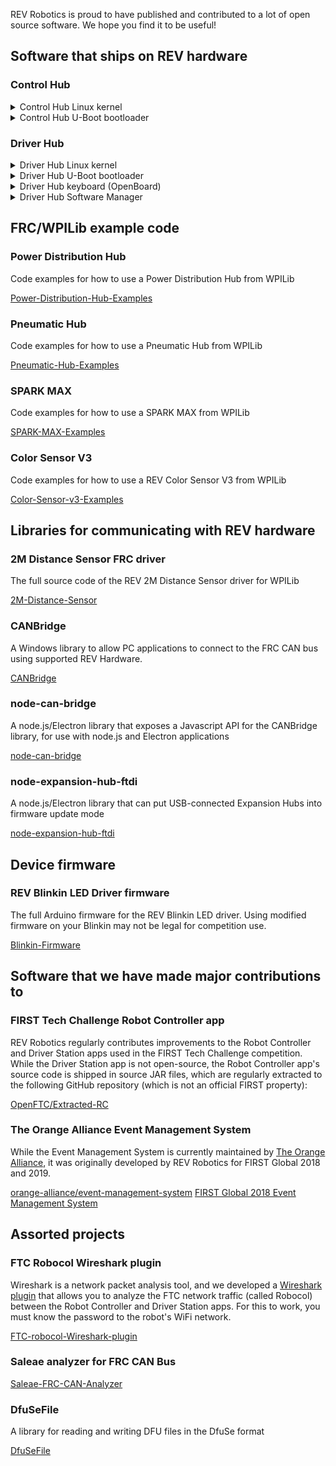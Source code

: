REV Robotics is proud to have published and contributed to a lot of open source software. We hope
you find it to be useful!

## Software that ships on REV hardware

### Control Hub

<details>
  <summary>Control Hub Linux kernel</summary>

[Linux kernel for Control Hub OS 1.0.0](https://github.com/REVrobotics/kernel-controlhub-android/tree/ch-os-1.0.0)

[Linux kernel for Control Hub OS 1.0.1](https://github.com/REVrobotics/kernel-controlhub-android/tree/ch-os-1.0.1)

[Linux kernel for Control Hub OS 1.1.0](https://github.com/REVrobotics/kernel-controlhub-android/tree/ch-os-1.1.0)

[Linux kernel for Control Hub OS 1.1.1](https://github.com/REVrobotics/kernel-controlhub-android/tree/ch-os-1.1.1)
(same as 1.1.0)

[Linux kernel for Control Hub OS 1.1.2](https://github.com/REVrobotics/kernel-controlhub-android/tree/ch-os-1.1.2)
</details>

<details>
  <summary>Control Hub U-Boot bootloader</summary>

[Bootloader for Control Hub OS 1.0.0](https://github.com/REVrobotics/u-boot-controlhub-android/tree/ch-os-1.0.0)

[Bootloader for Control Hub OS 1.0.1](https://github.com/REVrobotics/u-boot-controlhub-android/tree/ch-os-1.0.1)
(same as 1.0.0)

[Bootloader for Control Hub OS 1.1.0](https://github.com/REVrobotics/u-boot-controlhub-android/tree/ch-os-1.1.0)

[Bootloader for Control Hub OS 1.1.1](https://github.com/REVrobotics/u-boot-controlhub-android/tree/ch-os-1.1.1)
(same as 1.1.0)

[Bootloader for Control Hub OS 1.1.2](https://github.com/REVrobotics/u-boot-controlhub-android/tree/ch-os-1.1.2)
(same as 1.1.0)
</details>

### Driver Hub
<details>
  <summary>Driver Hub Linux kernel</summary>

[Linux kernel for Driver Hub OS 1.0.0](https://github.com/REVrobotics/kernel-driverhub-android/tree/dh-os-1.0.0)

[Linux kernel for Driver Hub OS 1.0.1](https://github.com/REVrobotics/kernel-driverhub-android/tree/dh-os-1.0.1)
(same as 1.0.0)

[Linux kernel for Driver Hub OS 1.0.2](https://github.com/REVrobotics/kernel-driverhub-android/tree/dh-os-1.0.2)
(same as 1.0.0)

[Linux kernel for Driver Hub OS 1.1.0](https://github.com/REVrobotics/kernel-driverhub-android/tree/dh-os-1.1.0)
</details>

<details>
  <summary>Driver Hub U-Boot bootloader</summary>

[Bootloader for Driver Hub OS 1.0.0](https://github.com/REVrobotics/u-boot-driverhub-android/tree/dh-os-1.0.0)

[Bootloader for Driver Hub OS 1.0.1](https://github.com/REVrobotics/u-boot-driverhub-android/tree/dh-os-1.0.1)

[Bootloader for Driver Hub OS 1.0.2](https://github.com/REVrobotics/u-boot-driverhub-android/tree/dh-os-1.0.2)
(same as 1.0.1)

[Bootloader for Driver Hub OS 1.1.0](https://github.com/REVrobotics/u-boot-driverhub-android/tree/dh-os-1.1.0)
(same as 1.0.1)
</details>

<details>
  <summary>Driver Hub keyboard (OpenBoard)</summary>

[Driver Hub OpenBoard 1.4.3-1](https://github.com/REVrobotics/openboard/tree/v1.4.3-1)
</details>

<details>
  <summary>Driver Hub Software Manager</summary>

Based on the [Foxy Droid](https://github.com/kitsunyan/foxy-droid/) F-Droid client

[Driver Hub Software Manager 1.0.1](https://github.com/REVrobotics/Driver-Hub-Software-Manager/tree/dhsm-1.0.1)

[Driver Hub Software Manager 1.0](https://github.com/REVrobotics/Driver-Hub-Software-Manager/tree/dhsm-1.0)
</details>

## FRC/WPILib example code
### Power Distribution Hub
Code examples for how to use a Power Distribution Hub from WPILib

[Power-Distribution-Hub-Examples](https://github.com/REVrobotics/Power-Distribution-Hub-Examples)

### Pneumatic Hub
Code examples for how to use a Pneumatic Hub from WPILib

[Pneumatic-Hub-Examples](https://github.com/REVrobotics/Pneumatic-Hub-Examples)

### SPARK MAX
Code examples for how to use a SPARK MAX from WPILib

[SPARK-MAX-Examples](https://github.com/REVrobotics/SPARK-MAX-Examples)

### Color Sensor V3
Code examples for how to use a REV Color Sensor V3 from WPILib

[Color-Sensor-v3-Examples](https://github.com/REVrobotics/Color-Sensor-v3-Examples)

## Libraries for communicating with REV hardware
### 2M Distance Sensor FRC driver
The full source code of the REV 2M Distance Sensor driver for WPILib

[2M-Distance-Sensor](https://github.com/REVrobotics/2m-Distance-Sensor)

### CANBridge
A Windows library to allow PC applications to connect to the FRC CAN bus using supported REV Hardware.

[CANBridge](https://github.com/REVrobotics/CANBridge)

### node-can-bridge
A node.js/Electron library that exposes a Javascript API for the CANBridge library, for use with
node.js and Electron applications

[node-can-bridge](https://github.com/REVrobotics/node-can-bridge)

### node-expansion-hub-ftdi
A node.js/Electron library that can put USB-connected Expansion Hubs into firmware update mode

[node-expansion-hub-ftdi](https://github.com/REVrobotics/node-expansion-hub-ftdi)

## Device firmware
### REV Blinkin LED Driver firmware
The full Arduino firmware for the REV Blinkin LED driver. Using modified firmware on your Blinkin
may not be legal for competition use.

[Blinkin-Firmware](https://github.com/REVrobotics/Blinkin-Firmware)

## Software that we have made major contributions to
### FIRST Tech Challenge Robot Controller app
REV Robotics regularly contributes improvements to the Robot Controller and Driver Station apps
used in the FIRST Tech Challenge competition. While the Driver Station app is not open-source,
the Robot Controller app's source code is shipped in source JAR files, which are regularly extracted
to the following GitHub repository (which is not an official FIRST property):

[OpenFTC/Extracted-RC](https://github.com/OpenFTC/Extracted-RC)

### The Orange Alliance Event Management System
While the Event Management System is currently maintained by [The Orange Alliance](https://theorangealliance.org/),
it was originally developed by REV Robotics for FIRST Global 2018 and 2019. 

[orange-alliance/event-management-system](https://github.com/orange-alliance/event-management-system)
[FIRST Global 2018 Event Management System](https://github.com/REVrobotics/event-management-system-FGC2018Archive)

## Assorted projects
### FTC Robocol Wireshark plugin
Wireshark is a network packet analysis tool, and we developed a
[Wireshark plugin](https://github.com/REVrobotics/FTC-robocol-Wireshark-plugin) that allows you to
analyze the FTC network traffic (called Robocol) between the Robot Controller and Driver Station
apps. For this to work, you must know the password to the robot's WiFi network.

[FTC-robocol-Wireshark-plugin](https://github.com/REVrobotics/FTC-robocol-Wireshark-plugin)

### Saleae analyzer for FRC CAN Bus
[Saleae-FRC-CAN-Analyzer](https://github.com/REVrobotics/Saleae-FRC-CAN-Analyzer)

### DfuSeFile
A library for reading and writing DFU files in the DfuSe format

[DfuSeFile](https://github.com/REVrobotics/DfuSeFile)
